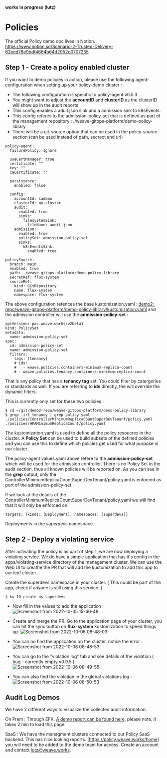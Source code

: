 **works in progress (lutz)**

# Policies
The official Policy demo doc lives in Notion. 
https://www.notion.so/Scenario-2-Trusted-Delivery-62eed78e9bdf4664b64d2952d0707255


## Step 1 - Create a policy enabled cluster

If you want to demo policies in action, please use the following agent-configuration when setting up your policy-demo cluster :
- The following configuration is specific to policy-agent v0.5.3
- You might want to adjust the **accountID** and **clusterID** as the clusterID will show up in the audit reports
- This config enables a aduit.json sink and a admission sink to k8sEvents.
- This config referes to the admission-policy-set that is defined as part of the management repository : ./weave-gitops-platform/demo-policy-library
- There will be a git-source option that can be used in the policy-source section (can be used instead of path, secrect and url)
```
policy-agent:
  failurePolicy: Ignore

  useCertManager: true
  certificate: ""
  key: ""
  caCertificate: ""

  persistence:
    enabled: false

  config:
    accountId: sademo
    clusterId: my-cluster
    audit:
      enabled: true
      sinks:
        filesystemSink:
          fileName: audit.json
    admission:
      enabled: true
      policySet: admission-policy-set
      sinks:
        k8sEventsSink:
          enabled: true

policySource:
  branch: main
  enabled: true
  path: ./weave-gitops-platform/demo-policy-library
  secretRef: flux-system
  sourceRef: 
    kind: GitRepository
    name: flux-system
    namespace: flux-system
```

The above configuration refences the base kustomization.yaml : 
[demo2-repo/weave-gitops-platform/demo-policy-library/kustomization.yaml](https://github.com/weavegitops/demo2-repo/blob/main/weave-gitops-platform/demo-policy-library/kustomization.yaml)
and the admission controller will use the **admission-policy-set** :
```
apiVersion: pac.weave.works/v2beta1
kind: PolicySet
metadata:
  name: admission-policy-set
spec:
  id: admission-policy-set
  name: admission-policy-set
  filters:
    tags: [tenancy]
    # ids:
    #   - weave.policies.containers-minimum-replica-count
    # - weave.policies.tenancy.containers-minimum-replica-count
```
That is any policy that has a **tenancy tag** set. You could filter by catergories or standards as well. If you are referring to **ids** directly, the will override the dynamic filters.

This is currently only set for these two policies : 
```
$ cd ~/git/demo2-repo/weave-gitops-platform/demo-policy-library
$ grep -irl tenancy | grep policy.yaml
./policies/ControllerMinimumReplicaCountSuperDevTenant/policy.yaml
./policies/HPAMinimumReplicaCount/policy.yaml
```

The kustomization.yaml is used to define all the policy resoucres in the cluster. A **Policy Set** can be used to build subsets of the defined policies and you can use this to define which policies get used for what purpose in our cluster.

The policy-agent values.yaml above refere to the **admission-policy-set** which will be used for the admission controller. There is no Policy Set in the audit section, thus all known policies will be reported on. As you can see in the **grep** output, only the  ControllerMinimumReplicaCountSuperDevTenant/policy.yaml is enforced as port of the admission-policy-set.

If we look at the details of the ControllerMinimumReplicaCountSuperDevTenant/policy.yaml we will find that it will only be enforced on 
```
targets: {kinds: [Deployment], namespaces: [superdevs]}
```
Deployments in the *superdevs* namespace.

## Step 2 - Deploy a violating service

After activating the policy is as part of step 1, we are now deploying a violating service. We do have a simple application that has it's config in the apps/violating-service directory of the management cluster. We can use the Web UI to creathe the PR that will add the kustomization to add this app to our leaf cluster.

Create the superdevs namespace in your cluster. ( This could be part of the app, check if anyone is still using this service. ). 
```
$ ku 10 create ns superdevs
```

* Now fill in the values to add the application : 
![Screenshot from 2022-10-05 15-46-48](https://user-images.githubusercontent.com/2788194/194076375-520730c0-6971-446b-8490-bd870a10d26d.png)

* Create and merge the PR.
Go to the application page of your cluster, you can hit the sync button on **flux-system** kustomization to speed things up.
![Screenshot from 2022-10-06 08-48-03](https://user-images.githubusercontent.com/2788194/194233863-efeaa58d-6c44-40e3-9500-347b0e967f3d.png)

* You can no find the application on the cluster, notice the error : 
![Screenshot from 2022-10-06 08-48-53](https://user-images.githubusercontent.com/2788194/194233808-f8cd77da-ff59-4a27-a1b6-357d40c8cb84.png)

* You can go to the "violation log" tab and see details of the violation ( bug - currently empty v0.9.5 ):
![Screenshot from 2022-10-06 08-49-55](https://user-images.githubusercontent.com/2788194/194233743-fe0c78e4-d4bb-4278-822a-3026635841a2.png)

* You can also find the violation in the global violations log : 
![Screenshot from 2022-10-06 08-50-53](https://user-images.githubusercontent.com/2788194/194233719-d63591ee-8ccd-4ccc-b7d3-1c1980b7e800.png)

## Audit Log Demos

We have 2 different ways to visualize the collected audit information. 

On Prem : Through EFK. [A demo report can be found here](https://kibana.aws.dev.policy.weave.works/goto/b5153050-1c8b-11ed-af48-419b3139feed), please note, it takes 2 min to load this page.

SaaS : We have the managment clusters connected to our Policy SaaS backend. This has nice looking reports. [https://policy.weave.works/home] you will need to be added to the demo team for access. Create an account and contact lutz@weave.works.


